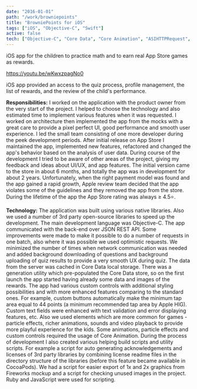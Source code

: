 ```yaml
---
date: "2016-01-01"
path: "/work/browniepoints"
title: "BrowniePoints for iOS"
tags: ["iOS", "Objective-C", "Swift"]
active: false
tech: ["Objective-C", "Core Data", "Core Animation", "ASIHTTPRequest", "Ruby"]
---
```


iOS app for the children to practice math and to earn real App Store games as rewards.

https://youtu.be/wKwxzpagNo0

iOS app provided an access to the quiz process, profile management, the list of rewards, and the review of the child's performance.

**Responsibilities:** I worked on the application with the product owner from the very start of the project. I helped to choose the technology and also estimated time to implement various features when it was requested. I worked on architecture then implemented the app from the mocks with a great care to provide a pixel perfect UI, good performance and smooth user experience. I led the small team consisting of one more developer during the peek development periods. After initial release on App Store I maintained the app, implemented new features, refactored and changed the app's behavior based on the analysis of user data. During course of the development I tried to be aware of other areas of the project, giving my feedback and ideas about UI/UX, and app features. The initial version came to the store in about 6 months, and totally the app was in development for about 2 years. Unfortunately, when the right payment model was found and the app gained a rapid growth, Apple review team decided that the app violates some of the guidelines and they removed the app from the store. During the lifetime of the app the App Store rating was always ≥ 4.5⭐️.

**Technology:** The application was built using various native libraries. Also we used a number of 3rd party open-source libraries to speed up the development. The main development language was Objective-C. The app communicated with the back-end over JSON REST API. Some improvements were made to make it possible to do a number of requests in one batch, also where it was possible we used optimistic requests. We minimized the number of times when network communication was needed and added background downloading of questions and background uploading of quiz results to provide a very smooth UX during quiz. The data from the server was cached in Core Data local storage. There was a generation utility which pre-populated the Core Data store, so on the first launch the app started having already some data and images of the rewards. The app had various custom controls with additional styling possibilities and with more enhanced features comparing to the standard ones. For example, custom buttons automatically make the minimum tap area equal to 44 points (a minimum recommended tap area by Apple HIG). Custom text fields were enhanced with text validation and error displaying features, etc. Also we used elements which are more common for games - particle effects, richer animations, sounds and video playback to provide more playful experience for the kids. Some animations, particle effects and custom controls required the usage of Core Animation. During the process of development I also created various helping build scripts and utility scripts. For example a script for auto generating acknowledgements and licenses of 3rd party libraries by combining license readme files in the directory structure of the libraries (before this feature became available in CocoaPods). We had a script for easier export of 1x and 2x graphics from Fireworks mockup and a script for checking unused images in the project. Ruby and JavaScript were used for scripting.
